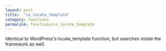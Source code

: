 ```yaml
---
layout: post
title:  "ss_locate_template"
category: functions
permalink: functions/ss_locate_template
---
```


Identical to WordPress's locale_template function, but searches inside the framework as well.